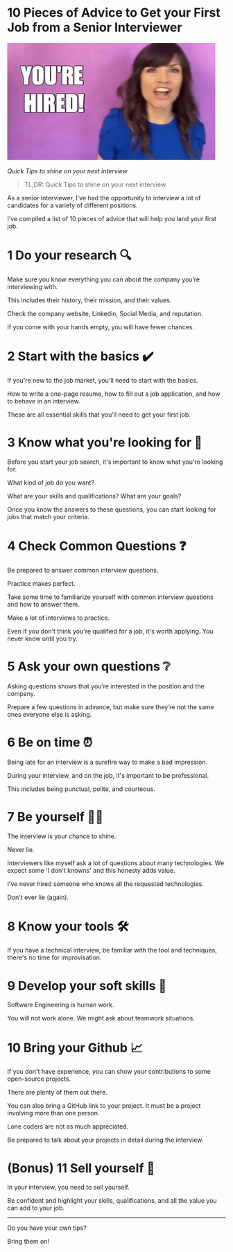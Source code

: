 # 10 Pieces of Advice to Get your First Job from a Senior Interviewer

![10 Pieces of Advice to Get your First Job from a Senior Interviewer](10%20Pieces%20of%20Advice%20to%20Get%20your%20First%20Job%20from%20a%20Senior%20Interviewer.gif)

*Quick Tips to shine on your next interview*           

> TL;DR: Quick Tips to shine on your next interview.

As a senior interviewer, I’ve had the opportunity to interview a lot of candidates for a variety of different 
positions. 

I’ve compiled a list of 10 pieces of advice that will help you land your first job.

# 1 Do your research 🔍

Make sure you know everything you can about the company you’re interviewing with. 

This includes their history, their mission, and their values.

Check the company website, Linkedin, Social Media, and reputation.

If you come with your hands empty, you will have fewer chances.

# 2 Start with the basics ✔️

If you're new to the job market, you'll need to start with the basics. 

How to write a one-page resume, how to fill out a job application, and how to behave in an interview. 

These are all essential skills that you'll need to get your first job.

# 3 Know what you're looking for 🔭

Before you start your job search, it's important to know what you're looking for. 

What kind of job do you want?

What are your skills and qualifications? What are your goals? 

Once you know the answers to these questions, you can start looking for jobs that match your criteria.

# 4 Check Common Questions ❓

Be prepared to answer common interview questions.

Practice makes perfect.

Take some time to familiarize yourself with common interview questions and how to answer them.

Make a lot of interviews to practice.

Even if you don't think you're qualified for a job, it's worth applying. You never know until you try.

# 5 Ask your own questions ❔

Asking questions shows that you’re interested in the position and the company. 

Prepare a few questions in advance, but make sure they’re not the same ones everyone else is asking.

# 6 Be on time ⏰

Being late for an interview is a surefire way to make a bad impression.

During your interview, and on the job, it's important to be professional. 

This includes being punctual, polite, and courteous.

# 7 Be yourself 👧👦

The interview is your chance to shine.

Never lie.

Interviewers like myself ask a lot of questions about many technologies. We expect some 'I don't knowns' and this honesty adds value.

I've never hired someone who knows all the requested technologies.

Don't ever lie (again).

# 8 Know your tools 🛠️

If you have a technical interview, be familiar with the tool and techniques, there's no time for improvisation.

# 9 Develop your soft skills 🙍

Software Engineering is human work.

You will not work alone. We might ask about teamwork situations.

# 10 Bring your Github 📈

If you don't have experience, you can show your contributions to some open-source projects.

There are plenty of them out there.

You can also bring a GitHub link to your project. It must be a project involving more than one person.

Lone coders are not as much appreciated.

Be prepared to talk about your projects in detail during the interview.

# (Bonus) 11 Sell yourself 🛒

In your interview, you need to sell yourself. 

Be confident and highlight your skills, qualifications, and all the value you can add to your job. 

* * *

Do you have your own tips?

Bring them on!
